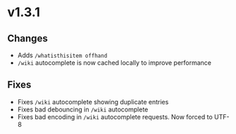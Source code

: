 # v1.3.1

## Changes

- Adds `/whatisthisitem offhand`
- `/wiki` autocomplete is now cached locally to improve performance

## Fixes

- Fixes `/wiki` autocomplete showing duplicate entries
- Fixes bad debouncing in `/wiki` autocomplete
- Fixes bad encoding in `/wiki` autocomplete requests. Now forced to UTF-8
